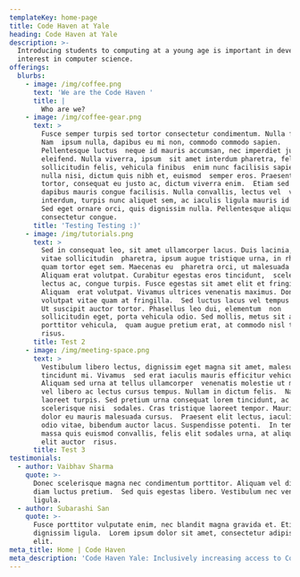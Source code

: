 ```yaml
---
templateKey: home-page
title: Code Haven at Yale
heading: Code Haven at Yale
description: >-
  Introducing students to computing at a young age is important in developing
  interest in computer science. 
offerings:
  blurbs:
    - image: /img/coffee.png
      text: 'We are the Code Haven '
      title: |
        Who are we?
    - image: /img/coffee-gear.png
      text: >
        Fusce semper turpis sed tortor consectetur condimentum. Nulla facilisi.
        Nam  ipsum nulla, dapibus eu mi non, commodo commodo sapien.
        Pellentesque luctus  neque id mauris accumsan, nec imperdiet justo
        eleifend. Nulla viverra, ipsum  sit amet interdum pharetra, felis lorem
        sollicitudin felis, vehicula finibus  enim nunc facilisis sapien. Donec
        nulla nisi, dictum quis nibh et, euismod  semper eros. Praesent nunc
        tortor, consequat eu justo ac, dictum viverra enim.  Etiam sed dui
        dapibus mauris congue facilisis. Nulla convallis, lectus vel  vehicula
        interdum, turpis nunc aliquet sem, ac iaculis ligula mauris id tortor. 
        Sed eget ornare orci, quis dignissim nulla. Pellentesque aliquam
        consectetur congue.
      title: 'Testing Testing :)'
    - image: /img/tutorials.png
      text: >
        Sed in consequat leo, sit amet ullamcorper lacus. Duis lacinia, metus
        vitae sollicitudin  pharetra, ipsum augue tristique urna, in rhoncus
        quam tortor eget sem. Maecenas eu  pharetra orci, ut malesuada nisl.
        Aliquam erat volutpat. Curabitur egestas eros tincidunt,  scelerisque
        lectus ac, congue turpis. Fusce egestas sit amet elit et fringilla.
        Aliquam  erat volutpat. Vivamus ultrices venenatis maximus. Donec
        volutpat vitae quam at fringilla.  Sed luctus lacus vel tempus posuere.
        Ut suscipit auctor tortor. Phasellus leo dui, elementum  non
        sollicitudin eget, porta vehicula odio. Sed mollis, metus sit amet
        porttitor vehicula,  quam augue pretium erat, at commodo nisl tellus non
        risus.
      title: Test 2
    - image: /img/meeting-space.png
      text: >
        Vestibulum libero lectus, dignissim eget magna sit amet, malesuada
        tincidunt mi. Vivamus  sed erat iaculis mauris efficitur vehicula.
        Aliquam sed urna at tellus ullamcorper  venenatis molestie ut mi. Duis
        vel libero ac lectus cursus tempus. Nullam in dictum felis.  Nam sed
        laoreet turpis. Sed pretium urna consequat lorem tincidunt, ac
        scelerisque nisi  sodales. Cras tristique laoreet tempor. Mauris vitae
        dolor eu mauris malesuada cursus.  Praesent elit lectus, iaculis vel
        odio vitae, bibendum auctor lacus. Suspendisse potenti.  In tempor,
        massa quis euismod convallis, felis elit sodales urna, at aliquet mi
        elit auctor  risus.
      title: Test 3
testimonials:
  - author: Vaibhav Sharma
    quote: >-
      Donec scelerisque magna nec condimentum porttitor. Aliquam vel diam sed
      diam luctus pretium.  Sed quis egestas libero. Vestibulum nec venenatis
      ligula. 
  - author: Subarashi San
    quote: >-
      Fusce porttitor vulputate enim, nec blandit magna gravida et. Etiam et
      dignissim ligula.  Lorem ipsum dolor sit amet, consectetur adipiscing
      elit.
meta_title: Home | Code Haven
meta_description: 'Code Haven Yale: Inclusively increasing access to Computer Science Education'
---
```


